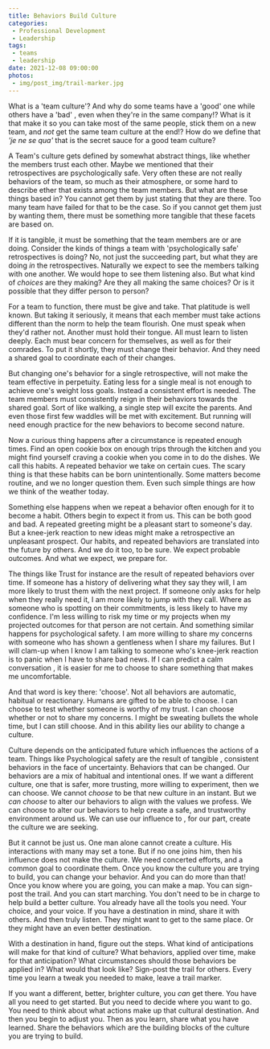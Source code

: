 ```yaml
---
title: Behaviors Build Culture
categories:
 - Professional Development
 - Leadership
tags:
 - teams
 - leadership
date: 2021-12-08 09:00:00
photos: 
 - img/post_img/trail-marker.jpg
---
```


What is a 'team culture'? And why do some teams have a 'good' one while others have a 'bad' , even when they're in the same company!? What is it that make it so you can take most of the same people, stick them on a new team, and _not_ get the same team culture at the end!? How do we define that _'je ne se qua'_ that is the secret sauce for a good team culture?

A Team's culture gets defined by somewhat abstract things, like whether the members trust each other. Maybe we mentioned that their retrospectives are psychologically safe. Very often these are not really behaviors of the team, so much as their atmosphere, or some hard to describe ether that exists among the team members. But what are these things based in?
You cannot get them by just stating that they are there. Too many team have failed for that to be the case. So if you cannot get them just by wanting them, there must be something more tangible that these facets are based on.

If it is tangible, it must be something that the team members are or are doing. Consider the kinds of things a team with 'psychologically safe' retrospectives is doing? No, not just the succeeding part, but what they are doing _in_ the retrospectives. Naturally we expect to see the members talking with one another.
We would hope to see them listening also. But what kind of _choices_ are they making? 
Are they all making the same choices? Or is it possible that they differ person to person?

For a team to function, there must be give and take. That platitude is well known. But taking it seriously, it means that each member must take actions different than the norm to help the team flourish. One must speak when they'd rather not. Another must hold their tongue. All must learn to listen deeply. Each must bear concern for themselves, as well as for their comrades. To put it shortly, they must change their behavior. And they need a shared goal to coordinate each of their changes.


But changing one's behavior for a single retrospective, will not make the team effective in perpetuity. Eating less for a single meal is not enough to achieve one's weight loss goals. Instead a consistent effort is needed. The team members must consistently reign in their behaviors towards the shared goal. Sort of like walking, a single step will excite the parents. And even those first few waddles will be met with excitement. But running will need enough practice for the new behaviors to become second nature.

Now a curious thing happens after a circumstance is repeated enough times. Find an open cookie box on enough trips through the kitchen and you might find yourself craving a cookie when you come in to do the dishes. We call this habits. A repeated behavior we take on certain cues. The scary thing is that these habits can be born unintentionally. Some matters become routine, and we no longer question them. Even such simple things are how we think of the weather today.

Something else happens when we repeat a behavior often enough for it to become a habit. Others begin to expect it from us. This can be both good and bad. A repeated greeting might be a pleasant start to someone's day. But a knee-jerk reaction to new ideas might make a retrospective an unpleasant prospect. Our habits, and repeated behaviors are translated into the future by others. And we do it too, to be sure. We expect probable outcomes. And what we expect, we prepare for.

The things like Trust for instance are the result of repeated behaviors over time. If someone has a history of delivering what they say they will, I am more likely to trust them with the next project. If someone only asks for help when they really need it, I am more likely to jump with they call. Where as someone who is spotting on their commitments, is less likely to have my confidence. I'm less willing to risk my time or my projects when my projected outcomes for that person are not certain. And something similar happens for psychological safety. I am more willing to share my concerns with someone who has shown a gentleness when I share my failures. But I will clam-up when I know I am talking to someone who's knee-jerk reaction is to panic when I have to share bad news. If I can predict a calm conversation , it is easier for me to choose to share something that makes me uncomfortable.

And that word is key there: 'choose'. Not all behaviors are automatic, habitual or reactionary. Humans are gifted to be able to choose. I can choose to test whether someone is worthy of my trust. I can choose whether or not to share my concerns. I might be sweating bullets the whole time, but I can still choose. And in this ability lies our ability to change a culture. 

Culture depends on the anticipated future which influences the actions of a team. Things like Psychological safety are the result of tangible , consistent behaviors in the face of uncertainty. Behaviors that can be changed. Our behaviors are a mix of habitual and intentional ones. If we want a different culture, one that is safer, more trusting, more willing to experiment, then we can choose. We cannot _choose_ to be that new culture in an instant. But we _can choose_ to alter our behaviors to align with the values we profess. We can choose to alter our behaviors to help create a safe, and trustworthy environment around us. We can use our influence to , for our part, create the culture we are seeking.

But it cannot be just us. One man alone cannot create a culture. His interactions with many may set a tone. But if no one joins him, then his influence does not make the culture. We need concerted efforts, and a common goal to coordinate them. Once you know the culture you are trying to build, you can change your behavior. And you can do more than that! Once you know where you are going, you can make a map. You can sign-post the trail. And you can start marching. You don't need to be in charge to help build a better culture. You already have all the tools you need. Your choice, and your voice. If you have a destination in mind, share it with others. And then truly listen. They might want to get to the same place. Or they might have an even better destination.

With a destination in hand, figure out the steps. 
What kind of anticipations will make for that kind of culture?
What behaviors, applied over time, make for that anticipation?
What circumstances should those behaviors be applied in?
What would that look like?
Sign-post the trail for others.
Every time you learn a tweak you needed to make, leave a trail marker.


If you want a different, better, brighter culture, you _can_ get there. You have all you need to get started. But you need to decide where you want to go. You need to think about what actions make up that cultural destination. And then you begin to adjust you. Then as you learn, share what you have learned.  Share the behaviors which are the building blocks of the culture you are trying to build.
